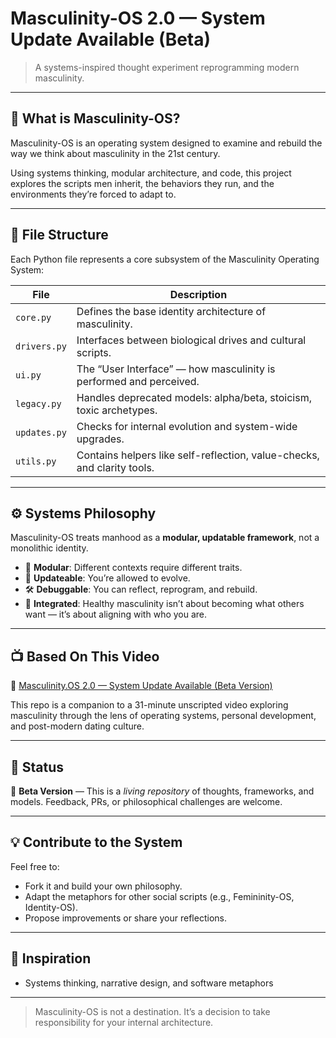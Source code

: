 # Masculinity-OS 2.0 — System Update Available (Beta)

> A systems-inspired thought experiment reprogramming modern masculinity.

---

## 🧠 What is Masculinity-OS?

Masculinity-OS is an operating system designed to examine and rebuild the way we think about masculinity in the 21st century.

Using systems thinking, modular architecture, and code, this project explores the scripts men inherit, the behaviors they run, and the environments they’re forced to adapt to.

---

## 📂 File Structure

Each Python file represents a core subsystem of the Masculinity Operating System:

| File | Description |
|------|-------------|
| `core.py` | Defines the base identity architecture of masculinity. |
| `drivers.py` | Interfaces between biological drives and cultural scripts. |
| `ui.py` | The “User Interface” — how masculinity is performed and perceived. |
| `legacy.py` | Handles deprecated models: alpha/beta, stoicism, toxic archetypes. |
| `updates.py` | Checks for internal evolution and system-wide upgrades. |
| `utils.py` | Contains helpers like self-reflection, value-checks, and clarity tools. |

---

## ⚙️ Systems Philosophy

Masculinity-OS treats manhood as a **modular, updatable framework**, not a monolithic identity.

- 🧩 **Modular**: Different contexts require different traits.
- 🔄 **Updateable**: You’re allowed to evolve.
- 🛠️ **Debuggable**: You can reflect, reprogram, and rebuild.
- 🧠 **Integrated**: Healthy masculinity isn’t about becoming what others want — it’s about aligning with who you are.

---

## 📺 Based On This Video

🎥 [Masculinity.OS 2.0 — System Update Available (Beta Version)](https://youtu.be/j-3zijTb-Es?si=qlTHQ3-q0mZ7-3Hg)

This repo is a companion to a 31-minute unscripted video exploring masculinity through the lens of operating systems, personal development, and post-modern dating culture.

---

## 🚧 Status

🧪 **Beta Version** — This is a *living repository* of thoughts, frameworks, and models. Feedback, PRs, or philosophical challenges are welcome.

---

## 💡 Contribute to the System

Feel free to:
- Fork it and build your own philosophy.
- Adapt the metaphors for other social scripts (e.g., Femininity-OS, Identity-OS).
- Propose improvements or share your reflections.

---

## 🧠 Inspiration

- Systems thinking, narrative design, and software metaphors

---

> Masculinity-OS is not a destination. It’s a decision to take responsibility for your internal architecture.

